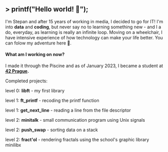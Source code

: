 ## > printf("Hello world! 👋");

I'm Stepan and after 15 years of working in media, I decided to go for IT! I'm into **data** and **coding**, but never say no to learning something new - and I a do, everyday, as learning is really an infinite loop. Moving on a wheelchair, I have intensive experience of how technology can make your life better. You can folow my adventure here 💪.

#### What am I working on now? 
I made it through the Piscine and as of January 2023, I became a student at **[42 Prague](https://42prague.com).**

Completed projects:

level 0: **libft** - my first library

level 1: **ft_printf** - recoding the printf function

level 1: **get_next_line** - reading a line from the file descriptor

level 2: **minitalk** - small communication program using Unix signals

level 2: **push_swap** - sorting data on a stack

level 2: **fract'ol** - rendering fractals using the school's graphic library minilibx

> 



<!--
**birkofcz/birkofcz** is a ✨ _special_ ✨ repository because its `README.md` (this file) appears on your GitHub profile.

Here are some ideas to get you started:

- 🔭 I’m currently working on ...
- 🌱 I’m currently learning ...
- 👯 I’m looking to collaborate on ...
- 🤔 I’m looking for help with ...
- 💬 Ask me about ...
- 📫 How to reach me: ...
- 😄 Pronouns: ...
- ⚡ Fun fact: ...
-->


